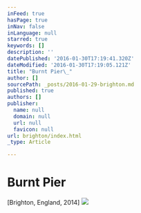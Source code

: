 ```yaml
---
inFeed: true
hasPage: true
inNav: false
inLanguage: null
starred: true
keywords: []
description: ''
datePublished: '2016-01-30T17:19:41.320Z'
dateModified: '2016-01-30T17:19:05.121Z'
title: "Burnt Pier\_"
author: []
sourcePath: _posts/2016-01-29-brighton.md
published: true
authors: []
publisher:
  name: null
  domain: null
  url: null
  favicon: null
url: brighton/index.html
_type: Article

---
```

# Burnt Pier 

\[Brighton, England, 2014\]
![](https://the-grid-user-content.s3-us-west-2.amazonaws.com/9d201aea-1a7d-421f-9d89-693126cebfdf.jpg)